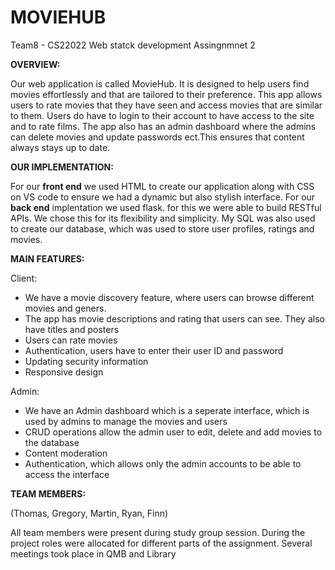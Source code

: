 # MOVIEHUB

Team8 - CS22022 Web statck development Assingnmnet 2

**OVERVIEW:**

Our web application is called MovieHub. It is designed to help users find movies effortlessly and that are tailored to their preference. This app allows users to rate movies that they have seen and access movies that are similar to them. Users do have to login to their account to have access to the site and to rate films. The app also has an admin dashboard where the admins can delete movies and update passwords ect.This ensures that content always stays up to date. 

**OUR IMPLEMENTATION:**

For our **front end** we used HTML to create our application along with CSS on VS code to ensure we had a dynamic but also stylish interface. 
For our **back end** implentation we used flask. for this we were able to build RESTful APIs. We chose this for its flexibility and simplicity. 
My SQL was also used to create our database, which was used to store user profiles, ratings and movies. 

**MAIN FEATURES:**

  Client:
   - We have a movie discovery feature, where users can browse different movies and geners.
   - The app has movie descriptions and rating that users can see. They also have titles and posters
   - Users can rate movies
   - Authentication, users have to enter their user ID and password
   - Updating security information
   - Responsive design
     
  Admin:
  - We have an Admin dashboard which is a seperate interface, which is used by admins to manage the movies and users
  - CRUD operations allow the admin user to edit, delete and add movies to the database
  - Content moderation
  - Authentication, which allows only the admin accounts to be able to access the interface

**TEAM MEMBERS:** 

(Thomas, Gregory, Martin, Ryan, Finn)

All team members were present during study group session. During the project roles were allocated for different parts of the assignment. Several meetings took place in QMB and Library


